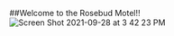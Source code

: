 ##Welcome to the Rosebud Motel!!
![Screen Shot 2021-09-28 at 3 42 23 PM](https://user-images.githubusercontent.com/83973975/135175607-75919007-f6a5-4310-b716-2c0ff84962d1.png)
